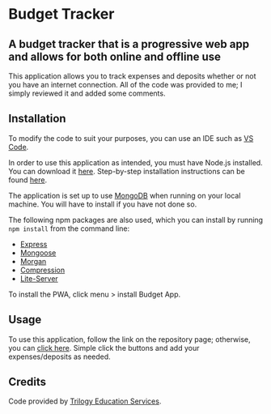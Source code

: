 # Budget Tracker 

## A budget tracker that is a progressive web app and allows for both online and offline use 

This application allows you to track expenses and deposits whether or not you have an internet connection. All of the code was provided to me; I simply reviewed it and added some comments. 

## Installation 

To modify the code to suit your purposes, you can use an IDE such as [VS Code](https://code.visualstudio.com/).

In order to use this application as intended, you must have Node.js installed. You can download it [here](https://nodejs.org/en/download/). Step-by-step installation instructions can be found [here](https://phoenixnap.com/kb/install-node-js-npm-on-windows). 

The application is set up to use [MongoDB](https://www.mongodb.com/download-center/community) when running on your local machine. You will have to install if you have not done so. 

The following npm packages are also used, which you can install by running `npm install` from the command line:
* [Express](https://www.npmjs.com/package/express)
* [Mongoose](https://www.npmjs.com/package/mongoose)
* [Morgan](https://www.npmjs.com/package/morgan)
* [Compression](https://www.npmjs.com/package/compression)
* [Lite-Server](https://www.npmjs.com/package/lite-server)

To install the PWA, click menu > install Budget App. 

## Usage 

To use this application, follow the link on the repository page; otherwise, you can [click here](). Simple click the buttons and add your expenses/deposits as needed. 

## Credits 

Code provided by [Trilogy Education Services](https://www.trilogyed.com/).
